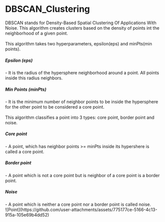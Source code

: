 # DBSCAN_Clustering
DBSCAN stands for Density-Based Spatial Clustering Of Applications With Noise. This algorithm creates clusters based on the density of points int the neighborhood of a given point.
<br>
<br>
This algorithm takes two hyperparameters, epsilon(eps) and minPts(min points). 
<br>
<h5>Epsilon (eps)</h5>- It is the radius of the hypersphere neighborhood around a point. All points inside this radius neighbors.
<br>
<h5>Min Points (minPts)</h5>- It is the minimum number of neighbor points to be inside the hypersphere for the other point to be considered a core point.
<br>
<br>
This algorithm classifies a point into 3 types: core point, border point and noise. 
<br>
<h5>Core point</h5>- A point, which has neighbor points >= minPts inside its hypershere is called a core point.
<br>
<h5>Border point</h5>- A point which is not a core point but is neighbor of a core point is a border point.
<br>
<h5>Noise</h5>- A point which is neither a core point nor a border point is called noise.
<br>
![Point](https://github.com/user-attachments/assets/775177ce-5166-4c13-915a-105e69b4dd52)
